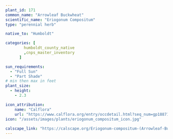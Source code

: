 ```yaml
---
plant_id: 171 
common_name: "Arrowleaf Buckwheat"
scientific_name: "Eriogonum Compositum"
type: "perennial herb"

native_to: "Humboldt"

categories: [
        humboldt_county_native
        ,cnps_master_inventory
      ]

sun_requirements:
  - "Full Sun"
  - "Part Shade"
# min then max in feet
plant_size:
  - height: 
    - 2.3 

icon_attribution: 
    name: "Calflora"
    url: "https://www.calflora.org/entry/occdetail.html?seq_num=gp18871"
icon: "/assets/images/plants/eriogonum_compositum_icon.jpg"
 
calscape_link: "https://calscape.org/Eriogonum-compositum-(Arrowleaf-Buckwheat)"
---
```


